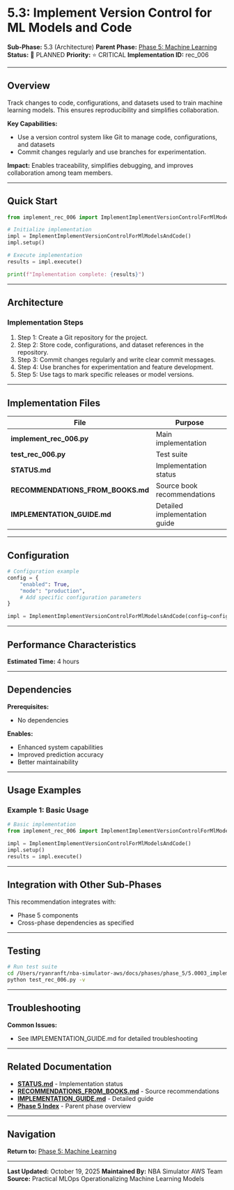 # 5.3: Implement Version Control for ML Models and Code

**Sub-Phase:** 5.3 (Architecture)
**Parent Phase:** [Phase 5: Machine Learning](../PHASE_5_INDEX.md)
**Status:** 🔵 PLANNED
**Priority:** ⭐ CRITICAL
**Implementation ID:** rec_006

---

## Overview

Track changes to code, configurations, and datasets used to train machine learning models. This ensures reproducibility and simplifies collaboration.

**Key Capabilities:**
- Use a version control system like Git to manage code, configurations, and datasets
- Commit changes regularly and use branches for experimentation.

**Impact:**
Enables traceability, simplifies debugging, and improves collaboration among team members.

---

## Quick Start

```python
from implement_rec_006 import ImplementImplementVersionControlForMlModelsAndCode

# Initialize implementation
impl = ImplementImplementVersionControlForMlModelsAndCode()
impl.setup()

# Execute implementation
results = impl.execute()

print(f"Implementation complete: {results}")
```

---

## Architecture

### Implementation Steps

1. Step 1: Create a Git repository for the project.
2. Step 2: Store code, configurations, and dataset references in the repository.
3. Step 3: Commit changes regularly and write clear commit messages.
4. Step 4: Use branches for experimentation and feature development.
5. Step 5: Use tags to mark specific releases or model versions.

---

## Implementation Files

| File | Purpose |
|------|---------|
| **implement_rec_006.py** | Main implementation |
| **test_rec_006.py** | Test suite |
| **STATUS.md** | Implementation status |
| **RECOMMENDATIONS_FROM_BOOKS.md** | Source book recommendations |
| **IMPLEMENTATION_GUIDE.md** | Detailed implementation guide |

---

## Configuration

```python
# Configuration example
config = {
    "enabled": True,
    "mode": "production",
    # Add specific configuration parameters
}

impl = ImplementImplementVersionControlForMlModelsAndCode(config=config)
```

---

## Performance Characteristics

**Estimated Time:** 4 hours

---

## Dependencies

**Prerequisites:**
- No dependencies

**Enables:**
- Enhanced system capabilities
- Improved prediction accuracy
- Better maintainability

---

## Usage Examples

### Example 1: Basic Usage

```python
# Basic implementation
from implement_rec_006 import ImplementImplementVersionControlForMlModelsAndCode

impl = ImplementImplementVersionControlForMlModelsAndCode()
impl.setup()
results = impl.execute()
```

---

## Integration with Other Sub-Phases

This recommendation integrates with:
- Phase 5 components
- Cross-phase dependencies as specified

---

## Testing

```bash
# Run test suite
cd /Users/ryanranft/nba-simulator-aws/docs/phases/phase_5/5.0003_implement_version_control_for_ml_models_and_code
python test_rec_006.py -v
```

---

## Troubleshooting

**Common Issues:**
- See IMPLEMENTATION_GUIDE.md for detailed troubleshooting

---

## Related Documentation

- **[STATUS.md](STATUS.md)** - Implementation status
- **[RECOMMENDATIONS_FROM_BOOKS.md](RECOMMENDATIONS_FROM_BOOKS.md)** - Source recommendations
- **[IMPLEMENTATION_GUIDE.md](IMPLEMENTATION_GUIDE.md)** - Detailed guide
- **[Phase 5 Index](../PHASE_5_INDEX.md)** - Parent phase overview

---

## Navigation

**Return to:** [Phase 5: Machine Learning](../PHASE_5_INDEX.md)

---

**Last Updated:** October 19, 2025
**Maintained By:** NBA Simulator AWS Team
**Source:** Practical MLOps  Operationalizing Machine Learning Models
